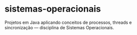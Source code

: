 # sistemas-operacionais
Projetos em Java aplicando conceitos de processos, threads e sincronização — disciplina de Sistemas Operacionais.
